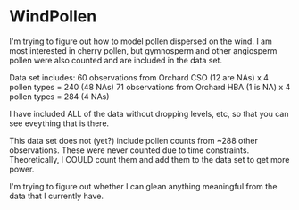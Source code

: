 # WindPollen

I'm trying to figure out how to model pollen dispersed on the wind. I am most interested in cherry pollen, but gymnosperm and other angiosperm pollen were also counted and are included in the data set.

Data set includes:
60 observations from Orchard CSO (12 are NAs) x 4 pollen types = 240 (48 NAs)
71 observations from Orchard HBA (1 is NA) x 4 pollen types = 284 (4 NAs)

I have included ALL of the data without dropping levels, etc, so that you can see eveything that is there.

This data set does not (yet?) include pollen counts from ~288 other observations. These were never counted due to time constraints. Theoretically, I COULD count them and add them to the data set to get more power.

I'm trying to figure out whether I can glean anything meaningful from the data that I currently have.
